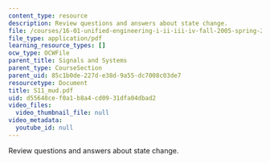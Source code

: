 ```yaml
---
content_type: resource
description: Review questions and answers about state change.
file: /courses/16-01-unified-engineering-i-ii-iii-iv-fall-2005-spring-2006/d55648cef0a1b8a4cd0931dfa04dbad2_S11_mud.pdf
file_type: application/pdf
learning_resource_types: []
ocw_type: OCWFile
parent_title: Signals and Systems
parent_type: CourseSection
parent_uid: 85c1b0de-227d-e38d-9a55-dc7008c03de7
resourcetype: Document
title: S11_mud.pdf
uid: d55648ce-f0a1-b8a4-cd09-31dfa04dbad2
video_files:
  video_thumbnail_file: null
video_metadata:
  youtube_id: null
---
```

Review questions and answers about state change.

